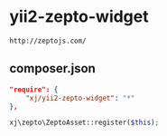 # yii2-zepto-widget
```
http://zeptojs.com/
```

composer.json
-----
```json
"require": {
    "xj/yii2-zepto-widget": "*"
},
```

```php
xj\zepto\ZeptoAsset::register($this);
```
